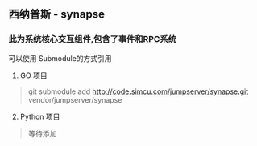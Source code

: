 ## 西纳普斯 - synapse

### 此为系统核心交互组件,包含了事件和RPC系统

可以使用 Submodule的方式引用

1. GO 项目

> git submodule add http://code.simcu.com/jumpserver/synapse.git vendor/jumpserver/synapse

2. Python 项目

> 等待添加